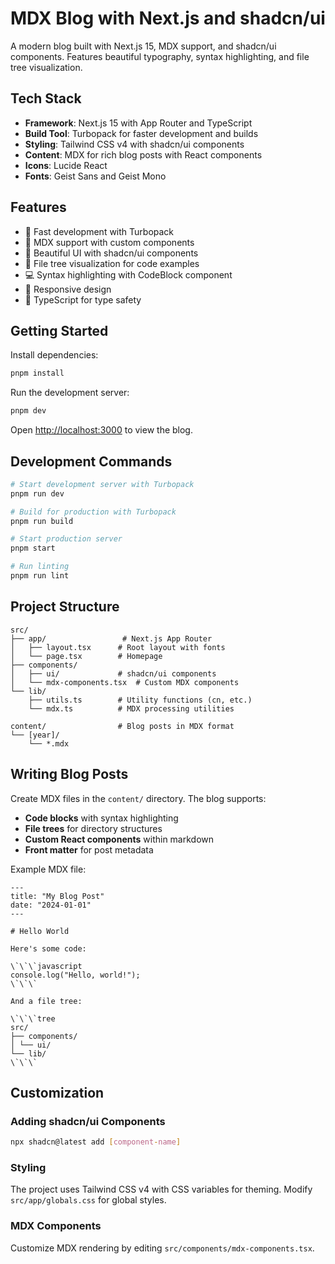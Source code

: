 # MDX Blog with Next.js and shadcn/ui

A modern blog built with Next.js 15, MDX support, and shadcn/ui components. Features beautiful typography, syntax highlighting, and file tree visualization.

## Tech Stack

- **Framework**: Next.js 15 with App Router and TypeScript
- **Build Tool**: Turbopack for faster development and builds
- **Styling**: Tailwind CSS v4 with shadcn/ui components
- **Content**: MDX for rich blog posts with React components
- **Icons**: Lucide React
- **Fonts**: Geist Sans and Geist Mono

## Features

- 🚀 Fast development with Turbopack
- 📝 MDX support with custom components
- 🎨 Beautiful UI with shadcn/ui components
- 🌳 File tree visualization for code examples
- 💻 Syntax highlighting with CodeBlock component
- 📱 Responsive design
- 🎯 TypeScript for type safety

## Getting Started

Install dependencies:

```bash
pnpm install
```

Run the development server:

```bash
pnpm dev
```

Open [http://localhost:3000](http://localhost:3000) to view the blog.

## Development Commands

```bash
# Start development server with Turbopack
pnpm run dev

# Build for production with Turbopack
pnpm run build

# Start production server
pnpm start

# Run linting
pnpm run lint
```

## Project Structure

```
src/
├── app/                 # Next.js App Router
│   ├── layout.tsx      # Root layout with fonts
│   └── page.tsx        # Homepage
├── components/
│   ├── ui/             # shadcn/ui components
│   └── mdx-components.tsx  # Custom MDX components
└── lib/
    ├── utils.ts        # Utility functions (cn, etc.)
    └── mdx.ts          # MDX processing utilities

content/                # Blog posts in MDX format
└── [year]/
    └── *.mdx
```

## Writing Blog Posts

Create MDX files in the `content/` directory. The blog supports:

- **Code blocks** with syntax highlighting
- **File trees** for directory structures
- **Custom React components** within markdown
- **Front matter** for post metadata

Example MDX file:

```mdx
---
title: "My Blog Post"
date: "2024-01-01"
---

# Hello World

Here's some code:

\`\`\`javascript
console.log("Hello, world!");
\`\`\`

And a file tree:

\`\`\`tree
src/
├── components/
│ └── ui/
└── lib/
\`\`\`
```

## Customization

### Adding shadcn/ui Components

```bash
npx shadcn@latest add [component-name]
```

### Styling

The project uses Tailwind CSS v4 with CSS variables for theming. Modify `src/app/globals.css` for global styles.

### MDX Components

Customize MDX rendering by editing `src/components/mdx-components.tsx`.
